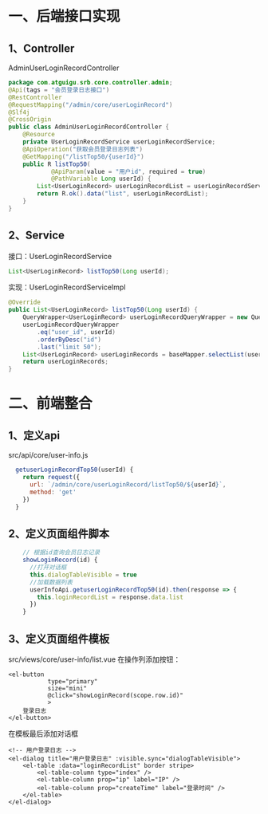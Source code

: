 # 一、后端接口实现
## 1、Controller
AdminUserLoginRecordController
```java
package com.atguigu.srb.core.controller.admin;
@Api(tags = "会员登录日志接口")
@RestController
@RequestMapping("/admin/core/userLoginRecord")
@Slf4j
@CrossOrigin
public class AdminUserLoginRecordController {
    @Resource
    private UserLoginRecordService userLoginRecordService;
    @ApiOperation("获取会员登录日志列表")
    @GetMapping("/listTop50/{userId}")
    public R listTop50(
            @ApiParam(value = "用户id", required = true)
            @PathVariable Long userId) {
        List<UserLoginRecord> userLoginRecordList = userLoginRecordService.listTop50(userId);
        return R.ok().data("list", userLoginRecordList);
    }
}
```

## 2、Service
接口：UserLoginRecordService
```java
List<UserLoginRecord> listTop50(Long userId);
```

实现：UserLoginRecordServiceImpl
```java
@Override
public List<UserLoginRecord> listTop50(Long userId) {
    QueryWrapper<UserLoginRecord> userLoginRecordQueryWrapper = new QueryWrapper<>();
    userLoginRecordQueryWrapper
        .eq("user_id", userId)
        .orderByDesc("id")
        .last("limit 50");
    List<UserLoginRecord> userLoginRecords = baseMapper.selectList(userLoginRecordQueryWrapper);
    return userLoginRecords;
}
```

# 二、前端整合
## 1、定义api
src/api/core/user-info.js
```js
  getuserLoginRecordTop50(userId) {
    return request({
      url: `/admin/core/userLoginRecord/listTop50/${userId}`,
      method: 'get'
    })
  }
```

## 2、定义页面组件脚本
```js
    // 根据id查询会员日志记录
    showLoginRecord(id) {
      //打开对话框
      this.dialogTableVisible = true
      //加载数据列表
      userInfoApi.getuserLoginRecordTop50(id).then(response => {
        this.loginRecordList = response.data.list
      })
    }
```

## 3、定义页面组件模板
src/views/core/user-info/list.vue
在操作列添加按钮：
```vue
<el-button
           type="primary"
           size="mini"
           @click="showLoginRecord(scope.row.id)"
           >
    登录日志
</el-button>
```

在模板最后添加对话框
```vue
<!-- 用户登录日志 -->
<el-dialog title="用户登录日志" :visible.sync="dialogTableVisible">
    <el-table :data="loginRecordList" border stripe>
        <el-table-column type="index" />
        <el-table-column prop="ip" label="IP" />
        <el-table-column prop="createTime" label="登录时间" />
    </el-table>
</el-dialog>
```